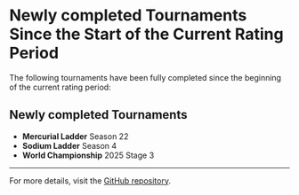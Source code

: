 # Newly completed Tournaments Since the Start of the Current Rating Period

The following tournaments have been fully completed since the beginning of the current rating period:

## Newly completed Tournaments

- **Mercurial Ladder** Season 22
- **Sodium Ladder** Season 4
- **World Championship** 2025 Stage 3

---

For more details, visit the [GitHub repository](https://github.com/ausberg/tta_ratings_dev).
